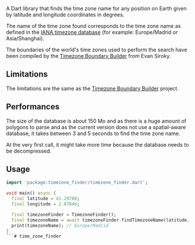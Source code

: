 A Dart library that finds the time zone name for any position on Earth given by latitude and longitude coordinates in degrees.

The name of the time zone found corresponds to the time zone name as defined in the [IANA timezone database][timezone_db] (for example: Europe/Madrid or Asia/Shanghai).

The boundaries of the world's time zones used to perform the search have been compiled by the [Timezone Boundary Builder][timezone_boundary_builder] from Evan Siroky.

[timezone_db]: https://www.iana.org/time-zones
[timezone_boundary_builder]: https://github.com/evansiroky/timezone-boundary-builder

## Limitations

The limitations are the same as the [Timezone Boundary Builder][timezone_boundary_builder] project.

## Performances

The size of the database is about 150 Mo and as there is a huge amount of polygons to parse and as the current version does not use a spatial-aware database, it takes between 3 and 5 seconds to find the time zone name.

At the very first call, it might take more time because the database needs to be decompressed.

## Usage

```dart
import 'package:timezone_finder/timezone_finder.dart';

void main() async {
  final latitude = 41.29708;
  final longitude = 2.07846;

  final timezoneFinder = TimezoneFinder();
  final timezoneName = await timezoneFinder.findTimezoneName(latitude, longitude);
  print(timezoneName); // Europe/Madrid
}
```# time_zone_finder
